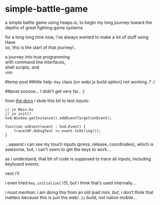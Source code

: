 # simple-battle-game
a simple battle game using heaps.io, to begin my long journey toward the depths of great fighting game systems  

for a long long time now, i've always wanted to make a lot of stuff using Haxe  
so, this is the start of that journey!..  

a journey into true programming  
with command line interfaces,  
shell scripts, and  
vim




#temp post
##title
help: `Key` class [on web/.js build option] not working..? :/

##post
sooooo... I didn’t get very far.. :(

from [the docs](https://heaps.io/documentation/h2d-events-and-interactivity.html) i stole this bit to test inputs:
```
// in Main.hx
// in init()
hxd.Window.getInstance().addEventTarget(onEvent);

function onEvent(event : hxd.Event) {
    trace(HP.debugText += event.toString());
}
```

...aaaand i can see my touch inputs (press, release, coordinates), which is awesome, but, i can’t seem to get the keys to work...

as i understand, that bit of code is supposed to trace all inputs, including keyboard events.

next i’ll

i even tried `Key.initialize()`(!), but i think that’s used internally...

i must mention: i am doing this from an old ipad mini, *but*, i don’t think that matters because this is just the web/`.js` build, not native mobile...
